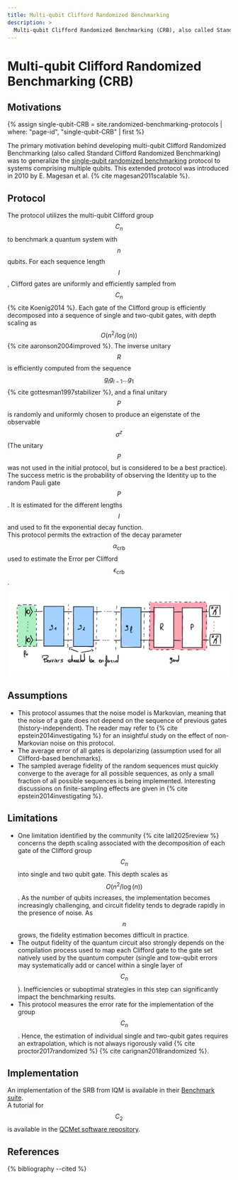 ```yaml
---
title: Multi-qubit Clifford Randomized Benchmarking
description: >
  Multi-qubit Clifford Randomized Benchmarking (CRB), also called Standard Clifford Randomized Benchmarking
---
```


# Multi-qubit Clifford Randomized Benchmarking (CRB)

## Motivations

{% assign single-qubit-CRB = site.randomized-benchmarking-protocols | where: "page-id", "single-qubit-CRB" | first %}
<!-- TODO: ref to single qubit RB -->
The primary motivation behind developing multi-qubit Clifford Randomized Benchmarking (also called Standard Clifford Randomized Benchmarking) was to generalize the <a href="{{ single-qubit-CRB.url | prepend: site.baseurl }}" target="_blank">single-qubit randomized benchmarking</a> protocol to systems comprising multiple qubits. This extended protocol was introduced in 2010 by E. Magesan et al. {% cite magesan2011scalable %}.

## Protocol

The protocol utilizes the multi-qubit Clifford group $$C_n$$ to benchmark a quantum system with $$n$$ qubits. For each sequence length $$l$$, Clifford gates are uniformly and efficiently sampled from $$C_n$$ {% cite Koenig2014 %}. Each gate of the Clifford group is efficiently decomposed into a sequence of single and two-qubit gates, with depth scaling as $$O(n^2 / \log(n))$$ {% cite aaronson2004improved %}. The inverse unitary $$R$$ is efficiently computed from the sequence $$g_lg_{l-1}...g_1$$ {% cite gottesman1997stabilizer %}, and a final unitary $$P$$ is randomly and uniformly chosen to produce an eigenstate of the observable $$\sigma^z$$ (The unitary $$P$$ was not used in the initial protocol, but is considered to be a best practice). The success metric is the probability of observing the Identity up to the random Pauli gate $$P$$. It is estimated for the different lengths $$l$$ and used to fit the exponential decay function.  
This protocol permits the extraction of the decay parameter $$\alpha_\mathrm{crb}$$ used to estimate the Error per Clifford $$\epsilon_\mathrm{crb}$$.

<div class="center">
  <img src="/img/system-level-benchmark/randomized/RB-clifford-multi-qubit.png" class="img-medium" alt="Quantum circuit associated to the multi-qubit clifford randomized benchmarking protocol"/>
</div>

## Assumptions

- This protocol assumes that the noise model is Markovian, meaning that the noise of a gate does not depend on the sequence of previous gates (history-independent). The reader may refer to {% cite epstein2014investigating %} for an insightful study on the effect of non-Markovian noise on this protocol.
- The average error of all gates is depolarizing (assumption used for all Clifford-based benchmarks).
- The sampled average fidelity of the random sequences must quickly converge to the average for all possible sequences, as only a small fraction of all possible sequences is being implemented. Interesting discussions on finite-sampling effects are given in {% cite epstein2014investigating %}.

## Limitations

- One limitation identified by the community {% cite lall2025review %} concerns the depth scaling associated with the decomposition of each gate of the Clifford group $$C_n$$ into single and two qubit gate. This depth scales as $$O \left(n^2/ \log(n) \right)$$. As the number of qubits increases, the implementation becomes increasingly challenging, and circuit fidelity tends to degrade rapidly in the presence of noise. As $$n$$ grows, the fidelity estimation becomes difficult in practice.
- The output fidelity of the quantum circuit also strongly depends on the compilation process used to map each Clifford gate to the gate set natively used by the quantum computer (single and tow-qubit errors may systematically add or cancel within a single layer of $$C_{n}$$). Inefficiencies or suboptimal strategies in this step can significantly impact the benchmarking results.
- This protocol measures the error rate for the implementation of the group $$C_n$$. Hence, the estimation of individual single and two-qubit gates requires an extrapolation, which is not always rigorously valid {% cite proctor2017randomized %} {% cite carignan2018randomized %}.

## Implementation

An implementation of the SRB from IQM is available in their <a href="https://github.com/iqm-finland/iqm-benchmarks/tree/main" target="_blank">Benchmark suite</a>.  
A tutorial for $$C_2$$ is available in the <a href="https://gitlab.npl.co.uk/qc-metrics-and-benchmarks/qcmet/-/tree/main/tutorials/gate_execution_quality_metrics/randomized_benchmarking/clifford_randomized_benchmarking" target="_blank">QCMet software repository</a>.

## References
{% bibliography --cited %}